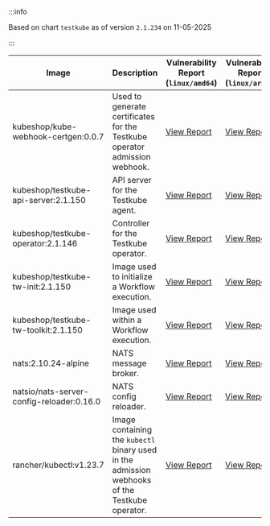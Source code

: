 :::info

Based on chart `testkube` as of version `2.1.234` on 11-05-2025

:::

| Image | Description | Vulnerability Report (`linux/amd64`) | Vulnerability Report (`linux/arm64`) | Docker Image |
|-------|-------------|----------------------------------------|----------------------------------------|--------------|
| kubeshop/kube-webhook-certgen:0.0.7 | Used to generate certificates for the Testkube operator admission webhook. | [View Report](./kube-webhook-certgen-0.0.7_linux_amd64.md) | [View Report](./kube-webhook-certgen-0.0.7_linux_arm64.md) | [View Image](https://hub.docker.com/layers/kubeshop/kube-webhook-certgen/0.0.7/images/sha256-99c5ac7ef7cf17b180a3ae9d11144120ff203017d6bd805dc95ab2648a5a6e7e?context=explore) |
| kubeshop/testkube-api-server:2.1.150 | API server for the Testkube agent. | [View Report](./testkube-api-server-2.1.150_linux_amd64.md) | [View Report](./testkube-api-server-2.1.150_linux_arm64.md) | [View Image](https://hub.docker.com/layers/kubeshop/testkube-api-server/2.1.150/images/sha256-0bc7713bd3b5e4cf747febad5a6b819d21e972238c0b84de305fefa4a1317050?context=explore) |
| kubeshop/testkube-operator:2.1.146 | Controller for the Testkube operator. | [View Report](./testkube-operator-2.1.146_linux_amd64.md) | [View Report](./testkube-operator-2.1.146_linux_arm64.md) | [View Image](https://hub.docker.com/layers/kubeshop/testkube-operator/2.1.146/images/sha256-f1f469ec2a2ac4149cea90719bd12afda3c12fb81f916dc8d37e18370d8d7be9?context=explore) |
| kubeshop/testkube-tw-init:2.1.150 | Image used to initialize a Workflow execution. | [View Report](./testkube-tw-init-2.1.150_linux_amd64.md) | [View Report](./testkube-tw-init-2.1.150_linux_arm64.md) | [View Image](https://hub.docker.com/layers/kubeshop/testkube-tw-init/2.1.150/images/sha256-b41a578319f4744ed77771416954c49e9cd7cfa8d78a534075704a321527e920?context=explore) |
| kubeshop/testkube-tw-toolkit:2.1.150 | Image used within a Workflow execution. | [View Report](./testkube-tw-toolkit-2.1.150_linux_amd64.md) | [View Report](./testkube-tw-toolkit-2.1.150_linux_arm64.md) | [View Image](https://hub.docker.com/layers/kubeshop/testkube-tw-toolkit/2.1.150/images/sha256-0a5bde09cc5b91efddb7cf1b6814ef41007fe891b4a2a47449962dd8ebdc296a?context=explore) |
| nats:2.10.24-alpine | NATS message broker. | [View Report](./nats-2.10.24-alpine_linux_amd64.md) | [View Report](./nats-2.10.24-alpine_linux_arm64.md) | [View Image](https://hub.docker.com/layers/library/nats/2.10.24-alpine/images/sha256-d13ec5ce79a02e1be937820dd36db611e25bd0c08cd9947fa9a5d52a56bf91fc?context=explore) |
| natsio/nats-server-config-reloader:0.16.0 | NATS config reloader. | [View Report](./nats-server-config-reloader-0.16.0_linux_amd64.md) | [View Report](./nats-server-config-reloader-0.16.0_linux_arm64.md) | [View Image](https://hub.docker.com/layers/natsio/nats-server-config-reloader/0.16.0/images/sha256-6e1f185d0f39fdf6032872bd20f1ce134d4e18c923d55f7cf93d40afcf6a8ffe?context=explore) |
| rancher/kubectl:v1.23.7 | Image containing the `kubectl` binary used in the admission webhooks of the Testkube operator. | [View Report](./kubectl-v1.23.7_linux_amd64.md) | [View Report](./kubectl-v1.23.7_linux_arm64.md) | [View Image](https://hub.docker.com/layers/rancher/kubectl/v1.23.7/images/sha256-139cffe27d95d9b3cdeb782a7456cf5eb6a2d18b7a90b85a2c0bde4ff295bae8?context=explore) |
